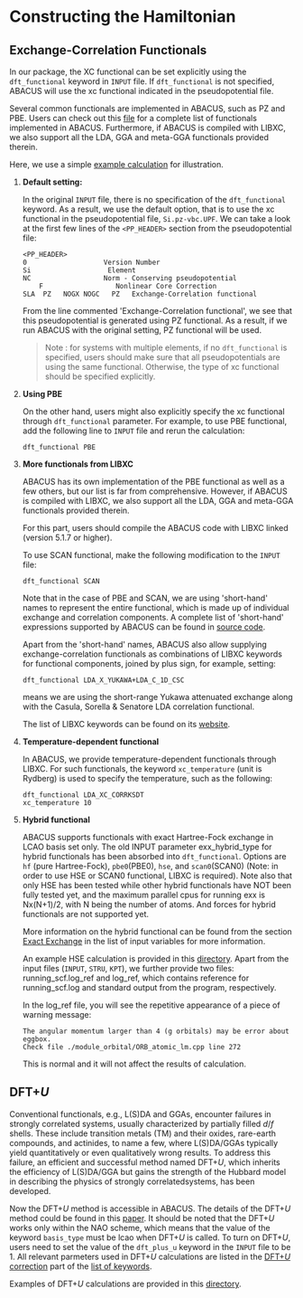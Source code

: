 # Constructing the Hamiltonian

## Exchange-Correlation Functionals

In our package, the XC functional can be set explicitly using the `dft_functional` keyword in `INPUT` file. If `dft_functional` is not specified, ABACUS will use the xc functional indicated in the pseudopotential file. 

Several common functionals are implemented in ABACUS, such as PZ and PBE. Users can check out this [file](../../../source/module_xc/xc_funcs.h) for a complete list of functionals implemented in ABACUS. Furthermore, if ABACUS is compiled with LIBXC, we also support all the LDA, GGA and meta-GGA functionals provided therein.

Here, we use a simple [example calculation](https://github.com/deepmodeling/abacus-develop/tree/develop/examples/scf/lcao_Si2) for illustration.

1. **Default setting:**

    In the original `INPUT` file, there is no specification of the `dft_functional` keyword. As a result, we use the default option, that is to use the xc functional in the pseudopotential file, `Si.pz-vbc.UPF`. We can take a look at the first few lines of the `<PP_HEADER>` section from the pseudopotential file:

    ```
    <PP_HEADER>
    0                   Version Number
    Si                   Element
    NC                  Norm - Conserving pseudopotential
        F                  Nonlinear Core Correction
    SLA  PZ   NOGX NOGC   PZ   Exchange-Correlation functional
    ```

    From the line commented 'Exchange-Correlation functional', we see that this pseudopotential is generated using PZ functional. As a result, if we run ABACUS with the original setting, PZ functional will be used.

    > Note : for systems with multiple elements, if no `dft_functional` is specified, users should make sure that all pseudopotentials are using the same functional. Otherwise, the type of xc functional should be specified explicitly.

2. **Using PBE**

    On the other hand, users might also explicitly specify the xc functional through `dft_functional` parameter. For example, to use PBE functional, add the following line to `INPUT` file and rerun the calculation:

    ```
    dft_functional PBE
    ```

3. **More functionals from LIBXC**

    ABACUS has its own implementation of the PBE functional as well as a few others, but our list is far from comprehensive. However, if ABACUS is compiled with LIBXC, we also support all the LDA, GGA and meta-GGA functionals provided therein.

    For this part, users should compile the ABACUS code with LIBXC linked (version 5.1.7 or higher).

    To use SCAN functional, make the following modification to the `INPUT` file:

    ```
    dft_functional SCAN
    ```
    
    Note that in the case of PBE and SCAN, we are using 'short-hand' names to represent the entire functional, which is made up of individual exchange and correlation components. A complete list of 'short-hand' expressions supported by ABACUS can be found in [source code](../../../source/module_xc/xc_functional.cpp).

    Apart from the 'short-hand' names, ABACUS also allow supplying exchange-correlation functionals as combinations of LIBXC keywords for functional components, joined by plus sign, for example, setting:

    ```
    dft_functional LDA_X_YUKAWA+LDA_C_1D_CSC
    ```
    means we are using the short-range Yukawa attenuated exchange along with the Casula, Sorella & Senatore LDA correlation functional.

    The list of LIBXC keywords can be found on its [website](https://www.tddft.org/programs/libxc/functionals/).

4. **Temperature-dependent functional**

    In ABACUS, we provide temperature-dependent functionals through LIBXC. For such functionals, the keyword `xc_temperature` (unit is Rydberg) is used to specify the temperature, such as the following:

    ```
    dft_functional LDA_XC_CORRKSDT 
    xc_temperature 10
    ```

5. **Hybrid functional**

    ABACUS supports functionals with exact Hartree-Fock exchange in LCAO basis set only. The old INPUT parameter exx_hybrid_type for hybrid functionals has been absorbed into `dft_functional`. Options are `hf` (pure Hartree-Fock), `pbe0`(PBE0), `hse`, and `scan0`(SCAN0) (Note: in order to use HSE or SCAN0 functional, LIBXC is required). Note also that only HSE has been tested while other hybrid functionals have NOT been fully tested yet, and the maximum parallel cpus for running exx is Nx(N+1)/2, with N being the number of atoms. And forces for hybrid functionals are not supported yet.

    More information on the hybrid functional can be found from the section [Exact Exchange](../input_files/input-main.md#exact-exchange) in the list of input variables for more information.

    An example HSE calculation is provided in this [directory](https://github.com/deepmodeling/abacus-develop/tree/develop/examples/hse/lcao_Si2). Apart from the input files (`INPUT`, `STRU`, `KPT`), we further provide two files: running_scf.log_ref and log_ref, which contains reference for running_scf.log and standard output from the program, respectively.

    In the log_ref file, you will see the repetitive appearance of a piece of warning message:
    ```
    The angular momentum larger than 4 (g orbitals) may be error about eggbox.
    Check file ./module_orbital/ORB_atomic_lm.cpp line 272
    ```
    This is normal and it will not affect the results of calculation.
    
## DFT+*U*

Conventional functionals, e.g., L(S)DA and GGAs, encounter failures in strongly correlated systems, usually characterized by partially filled *d*/*f* shells. These include transition metals (TM) and their oxides, rare-earth compounds, and actinides, to name a few, where L(S)DA/GGAs typically yield quantitatively or even qualitatively wrong results. To address this failure, an efficient and successful method named DFT+*U*, which inherits the efficiency of L(S)DA/GGA but gains the strength of the Hubbard model in describing the physics of strongly correlatedsystems, has been developed.

Now the DFT+*U* method is accessible in ABACUS. The details of the DFT+*U* method could be found in this [paper](https://doi.org/10.1063/5.0090122). It should be noted that the DFT+*U* works only within the NAO scheme, which means that the value of the keyword `basis_type` must be lcao when DFT+*U* is called. To turn on DFT+*U*, users need to set the value of the `dft_plus_u` keyword in the `INPUT` file to be 1. All relevant parmeters used in DFT+*U* calculations are listed in the [DFT+*U* correction](../input_files/input-main.md#dftu-correction) part of the [list of keywords](../input_files/input-main.md).

Examples of DFT+*U* calculations are provided in this [directory](https://github.com/deepmodeling/abacus-develop/tree/develop/examples/dft_plus_u).

